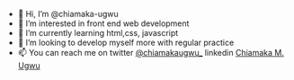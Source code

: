 - 👋 Hi, I’m @chiamaka-ugwu
- 👀 I’m interested in front end web development
- 🌱 I’m currently learning html,css, javascript
- 💞️ I’m looking to develop myself more with regular practice
- 📫 You can reach me on twitter [@chiamakaugwu_](https://www.twitter.com/chiamakaugwu_) linkedin [Chiamaka M. Ugwu](www.linkedin.com/in/chiamaka-m-ugwu)

<!---
chiamaka-ugwu/chiamaka-ugwu is a ✨ special ✨ repository because its `README.md` (this file) appears on your GitHub profile.
You can click the Preview link to take a look at your changes.
--->

